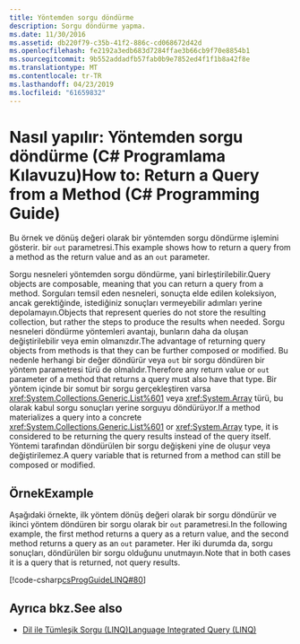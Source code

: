 ```yaml
---
title: Yöntemden sorgu döndürme
description: Sorgu döndürme yapma.
ms.date: 11/30/2016
ms.assetid: db220f79-c35b-41f2-886c-cd068672d42d
ms.openlocfilehash: fe2192a3edb683d7284ffae3b66cb9f70e8854b1
ms.sourcegitcommit: 9b552addadfb57fab0b9e7852ed4f1f1b8a42f8e
ms.translationtype: MT
ms.contentlocale: tr-TR
ms.lasthandoff: 04/23/2019
ms.locfileid: "61659832"
---
```

# <a name="how-to-return-a-query-from-a-method-c-programming-guide"></a><span data-ttu-id="d84ab-103">Nasıl yapılır: Yöntemden sorgu döndürme (C# Programlama Kılavuzu)</span><span class="sxs-lookup"><span data-stu-id="d84ab-103">How to: Return a Query from a Method (C# Programming Guide)</span></span>
<span data-ttu-id="d84ab-104">Bu örnek ve dönüş değeri olarak bir yöntemden sorgu döndürme işlemini gösterir. bir `out` parametresi.</span><span class="sxs-lookup"><span data-stu-id="d84ab-104">This example shows how to return a query from a method as the return value and as an `out` parameter.</span></span>  
  
 <span data-ttu-id="d84ab-105">Sorgu nesneleri yöntemden sorgu döndürme, yani birleştirilebilir.</span><span class="sxs-lookup"><span data-stu-id="d84ab-105">Query objects are composable, meaning that you can return a query from a method.</span></span> <span data-ttu-id="d84ab-106">Sorguları temsil eden nesneleri, sonuçta elde edilen koleksiyon, ancak gerektiğinde, istediğiniz sonuçları vermeyebilir adımları yerine depolamayın.</span><span class="sxs-lookup"><span data-stu-id="d84ab-106">Objects that represent queries do not store the resulting collection, but rather the steps to produce the results when needed.</span></span> <span data-ttu-id="d84ab-107">Sorgu nesneleri döndürme yöntemleri avantajı, bunların daha da oluşan değiştirilebilir veya emin olmanızdır.</span><span class="sxs-lookup"><span data-stu-id="d84ab-107">The advantage of returning query objects from methods is that they can be further composed or modified.</span></span> <span data-ttu-id="d84ab-108">Bu nedenle herhangi bir değer döndürür veya `out` bir sorgu döndüren bir yöntem parametresi türü de olmalıdır.</span><span class="sxs-lookup"><span data-stu-id="d84ab-108">Therefore any return value or `out` parameter of a method that returns a query must also have that type.</span></span> <span data-ttu-id="d84ab-109">Bir yöntem içinde bir somut bir sorgu gerçekleştiren varsa <xref:System.Collections.Generic.List%601> veya <xref:System.Array> türü, bu olarak kabul sorgu sonuçları yerine sorguyu döndürüyor.</span><span class="sxs-lookup"><span data-stu-id="d84ab-109">If a method materializes a query into a concrete <xref:System.Collections.Generic.List%601> or <xref:System.Array> type, it is considered to be returning the query results instead of the query itself.</span></span> <span data-ttu-id="d84ab-110">Yöntemi tarafından döndürülen bir sorgu değişkeni yine de oluşur veya değiştirilemez.</span><span class="sxs-lookup"><span data-stu-id="d84ab-110">A query variable that is returned from a method can still be composed or modified.</span></span>  
  
## <a name="example"></a><span data-ttu-id="d84ab-111">Örnek</span><span class="sxs-lookup"><span data-stu-id="d84ab-111">Example</span></span>  
 <span data-ttu-id="d84ab-112">Aşağıdaki örnekte, ilk yöntem dönüş değeri olarak bir sorgu döndürür ve ikinci yöntem döndüren bir sorgu olarak bir `out` parametresi.</span><span class="sxs-lookup"><span data-stu-id="d84ab-112">In the following example, the first method returns a query as a return value, and the second method returns a query as an `out` parameter.</span></span> <span data-ttu-id="d84ab-113">Her iki durumda da, sorgu sonuçları, döndürülen bir sorgu olduğunu unutmayın.</span><span class="sxs-lookup"><span data-stu-id="d84ab-113">Note that in both cases it is a query that is  returned, not query results.</span></span>  
  
 [!code-csharp[csProgGuideLINQ#80](~/samples/snippets/csharp/concepts/linq/how-to-return-a-query-from-a-method_1.cs)]  

## <a name="see-also"></a><span data-ttu-id="d84ab-114">Ayrıca bkz.</span><span class="sxs-lookup"><span data-stu-id="d84ab-114">See also</span></span>

- [<span data-ttu-id="d84ab-115">Dil ile Tümleşik Sorgu (LINQ)</span><span class="sxs-lookup"><span data-stu-id="d84ab-115">Language Integrated Query (LINQ)</span></span>](index.md)
